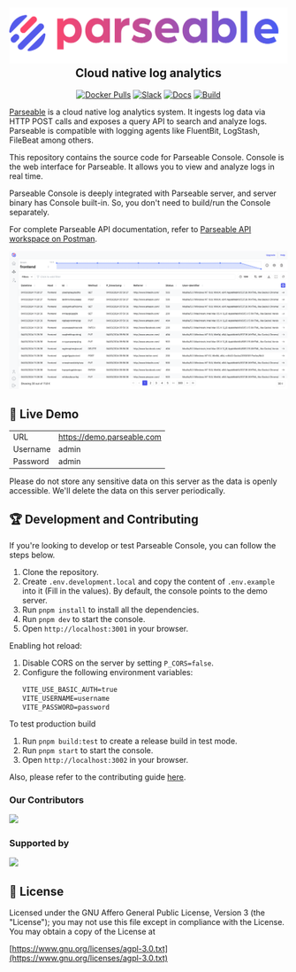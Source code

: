 <h2 align="center">
    <picture>
      <source media="(prefers-color-scheme: dark)" srcset="https://raw.githubusercontent.com/parseablehq/.github/main/images/logo-dark.png">
      <source media="(prefers-color-scheme: light)" srcset="https://raw.githubusercontent.com/parseablehq/.github/main/images/logo.svg">
      <img alt="Parseable Logo" src="https://raw.githubusercontent.com/parseablehq/.github/main/images/logo.svg">
    </picture>
    <br>
    Cloud native log analytics
</h2>

<div align="center">

[![Docker Pulls](https://img.shields.io/docker/pulls/parseable/parseable?logo=docker&label=Docker%20Pulls)](https://hub.docker.com/r/parseable/parseable)
[![Slack](https://img.shields.io/badge/slack-brightgreen.svg?logo=slack&label=Community&style=flat&color=%2373DC8C&)](https://join.slack.com/t/parseable/shared_invite/zt-23t505gz7-zX4T10OvkS8RAhnme4gDZQ)
[![Docs](https://img.shields.io/badge/stable%20docs-parseable.io%2Fdocs-brightgreen?style=flat&color=%2373DC8C&label=Docs)](https://www.parseable.io/docs)
[![Build](https://img.shields.io/github/checks-status/parseablehq/parseable/main?style=flat&color=%2373DC8C&label=Checks)](https://github.com/parseablehq/parseable/actions)

</div>

[Parseable](https://github.com/parseablehq/parseable) is a cloud native log analytics system. It ingests log data via HTTP POST calls and exposes a query API to search and analyze logs. Parseable is compatible with logging agents like FluentBit, LogStash, FileBeat among others.

This repository contains the source code for Parseable Console. Console is the web interface for Parseable. It allows you to view and analyze logs in real time.

Parseable Console is deeply integrated with Parseable server, and server binary has Console built-in. So, you don't need to build/run the Console separately.

For complete Parseable API documentation, refer to [Parseable API workspace on Postman](https://www.postman.com/parseable/workspace/parseable/overview).

![Parseable Console](https://raw.githubusercontent.com/parseablehq/.github/main/images/console.png)

## :eyes: Live Demo

<table>
<tr>
    <td>URL</td>
    <td><a href="https://demo.parseable.io" target="_blank">https://demo.parseable.com</a></td>
</tr>
<tr>
    <td>Username</td>
    <td>admin</td>
</tr>
<tr>
    <td>Password</td>
    <td>admin</td>
</tr>
</table>

Please do not store any sensitive data on this server as the data is openly accessible. We'll delete the data on this server periodically.

## :trophy: Development and Contributing

If you're looking to develop or test Parseable Console, you can follow the steps below.

1. Clone the repository.
2. Create `.env.development.local` and copy the content of `.env.example` into it (Fill in the values). By default, the console points to the demo server.
3. Run `pnpm install` to install all the dependencies.
4. Run `pnpm dev` to start the console.
5. Open `http://localhost:3001` in your browser.

Enabling hot reload:

1. Disable CORS on the server by setting `P_CORS=false`.
2. Configure the following environment variables:
    ```
    VITE_USE_BASIC_AUTH=true
    VITE_USERNAME=username
    VITE_PASSWORD=password
    ```

To test production build

1. Run `pnpm build:test` to create a release build in test mode.
2. Run `pnpm start` to start the console.
3. Open `http://localhost:3002` in your browser.

Also, please refer to the contributing guide [here](https://www.parseable.io/docs/contributing).

### Our Contributors

<a href="https://github.com/parseablehq/console"><img src="https://contrib.rocks/image?repo=parseablehq/console" /></a>

### Supported by

<a href="https://fossunited.org/" target="_blank"><img src="http://fossunited.org/files/fossunited-badge.svg"></a>

## 📓 License

Licensed under the GNU Affero General Public License, Version 3 (the "License");
you may not use this file except in compliance with the License.
You may obtain a copy of the License at

[https://www.gnu.org/licenses/agpl-3.0.txt](https://www.gnu.org/licenses/agpl-3.0.txt)

